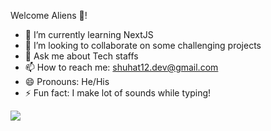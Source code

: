 Welcome Aliens 👋!

- 🌱 I’m currently learning NextJS
- 👯 I’m looking to collaborate on some challenging projects
- 💬 Ask me about Tech staffs
- 📫 How to reach me: shuhat12.dev@gmail.com
- 😄 Pronouns: He/His
- ⚡ Fun fact: I make lot of sounds while typing!

<img src="https://github-readme-stats.vercel.app/api?username=zipped36&&show_icons=true&title_color=ffffff&icon_color=bb2acf&text_color=daf7dc&bg_color=808080">
